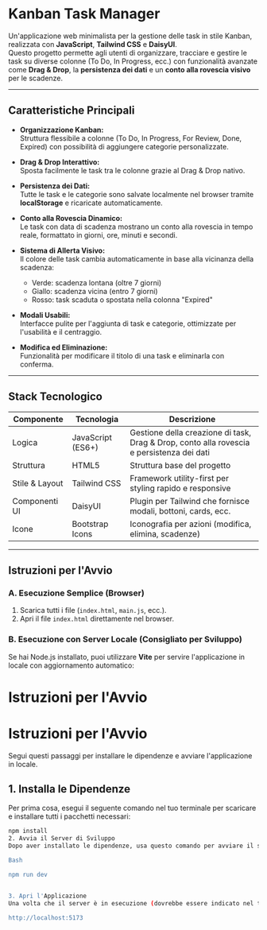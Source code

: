 # Kanban Task Manager

Un'applicazione web minimalista per la gestione delle task in stile Kanban, realizzata con **JavaScript**, **Tailwind CSS** e **DaisyUI**.  
Questo progetto permette agli utenti di organizzare, tracciare e gestire le task su diverse colonne (To Do, In Progress, ecc.) con funzionalità avanzate come **Drag & Drop**, la **persistenza dei dati** e un **conto alla rovescia visivo** per le scadenze.

---

## Caratteristiche Principali

- **Organizzazione Kanban:**  
  Struttura flessibile a colonne (To Do, In Progress, For Review, Done, Expired) con possibilità di aggiungere categorie personalizzate.

- **Drag & Drop Interattivo:**  
  Sposta facilmente le task tra le colonne grazie al Drag & Drop nativo.

- **Persistenza dei Dati:**  
  Tutte le task e le categorie sono salvate localmente nel browser tramite **localStorage** e ricaricate automaticamente.

- **Conto alla Rovescia Dinamico:**  
  Le task con data di scadenza mostrano un conto alla rovescia in tempo reale, formattato in giorni, ore, minuti e secondi.

- **Sistema di Allerta Visivo:**  
  Il colore delle task cambia automaticamente in base alla vicinanza della scadenza:  
  - Verde: scadenza lontana (oltre 7 giorni)  
  - Giallo: scadenza vicina (entro 7 giorni)  
  - Rosso: task scaduta o spostata nella colonna "Expired"

- **Modali Usabili:**  
  Interfacce pulite per l'aggiunta di task e categorie, ottimizzate per l'usabilità e il centraggio.

- **Modifica ed Eliminazione:**  
  Funzionalità per modificare il titolo di una task e eliminarla con conferma.

---

## Stack Tecnologico

| Componente       | Tecnologia       | Descrizione |
|-----------------|-----------------|------------|
| Logica           | JavaScript (ES6+) | Gestione della creazione di task, Drag & Drop, conto alla rovescia e persistenza dei dati |
| Struttura        | HTML5           | Struttura base del progetto |
| Stile & Layout   | Tailwind CSS    | Framework utility-first per styling rapido e responsive |
| Componenti UI    | DaisyUI         | Plugin per Tailwind che fornisce modali, bottoni, cards, ecc. |
| Icone            | Bootstrap Icons | Iconografia per azioni (modifica, elimina, scadenze) |

---

## Istruzioni per l'Avvio

### A. Esecuzione Semplice (Browser)
1. Scarica tutti i file (`index.html`, `main.js`, ecc.).  
2. Apri il file `index.html` direttamente nel browser.

### B. Esecuzione con Server Locale (Consigliato per Sviluppo)
Se hai Node.js installato, puoi utilizzare **Vite** per servire l'applicazione in locale con aggiornamento automatico:
# Istruzioni per l'Avvio

# Istruzioni per l'Avvio

Segui questi passaggi per installare le dipendenze e avviare l'applicazione in locale.

## 1. Installa le Dipendenze

Per prima cosa, esegui il seguente comando nel tuo terminale per scaricare e installare tutti i pacchetti necessari:

```bash
npm install
2. Avvia il Server di Sviluppo
Dopo aver installato le dipendenze, usa questo comando per avviare il server di sviluppo in locale. Questo processo compila l'applicazione e la rende accessibile:

Bash

npm run dev


3. Apri l'Applicazione
Una volta che il server è in esecuzione (dovrebbe essere indicato nel terminale), puoi accedere all'applicazione aprendo il browser e navigando a questo indirizzo:

http://localhost:5173
